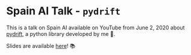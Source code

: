 # Spain AI Talk - `pydrift`

This is a talk on Spain AI available on YouTube from June 2, 2020 about [pydrift](https://github.com/sergiocalde94/pydrift), a python library developed by me :snake:.

Slides are available [here](https://sergiocalde94.github.io/pydrift_presentation_spain_ai/)! :books:
